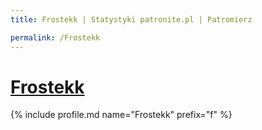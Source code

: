 ```yaml
---
title: Frostekk | Statystyki patronite.pl | Patromierz

permalink: /Frostekk
---
```


# [Frostekk](https://patronite.pl/Frostekk)

{% include profile.md name="Frostekk" prefix="f" %}
